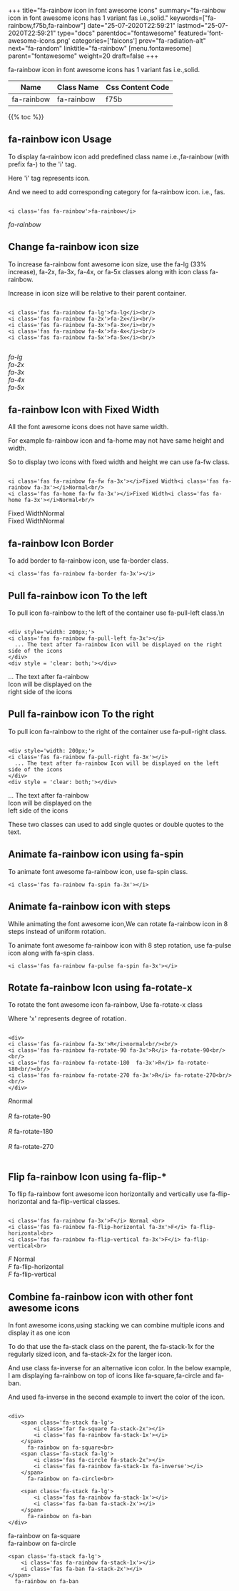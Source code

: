 +++
title="fa-rainbow icon in font awesome icons"
summary="fa-rainbow icon in font awesome icons has 1 variant fas i.e.,solid."
keywords=["fa-rainbow,f75b,fa-rainbow"]
date="25-07-2020T22:59:21"
lastmod="25-07-2020T22:59:21"
type="docs"
parentdoc="fontawesome"
featured='font-awesome-icons.png'
categories=['faicons']
prev="fa-radiation-alt"
next="fa-random"
linktitle="fa-rainbow"
[menu.fontawesome]
parent="fontawesome"
weight=20
draft=false
+++


fa-rainbow icon in font awesome icons has 1 variant fas i.e.,solid.

<div class='table-responsive'><table class='table'><thead><tr><th>Name</th><th>Class Name</th><th>Css Content Code</th></tr></thead><tbody><tr><td>fa-rainbow</td><td>fa-rainbow</td><td>f75b</td></tr></tbody></table></div>


{{% toc %}}


## fa-rainbow icon Usage

To display fa-rainbow icon add predefined class name i.e.,fa-rainbow (with prefix fa-) to the 'i' tag.

Here 'i' tag represents icon.

And we need to add corresponding category for fa-rainbow icon. i.e., fas.


```

<i class='fas fa-rainbow'>fa-rainbow</i>
```

<i class='fas fa-rainbow'>fa-rainbow</i>




## Change fa-rainbow icon size
To increase fa-rainbow font awesome icon size, use the fa-lg (33% increase), fa-2x, fa-3x, fa-4x, or fa-5x classes along with icon class fa-rainbow.

Increase in icon size will be relative to their parent container. 

```

<i class='fas fa-rainbow fa-lg'>fa-lg</i><br/>
<i class='fas fa-rainbow fa-2x'>fa-2x</i><br/>
<i class='fas fa-rainbow fa-3x'>fa-3x</i><br/>
<i class='fas fa-rainbow fa-4x'>fa-4x</i><br/>
<i class='fas fa-rainbow fa-5x'>fa-5x</i><br/>
            
```

<i class='fas fa-rainbow fa-lg'>fa-lg</i><br/>
<i class='fas fa-rainbow fa-2x'>fa-2x</i><br/>
<i class='fas fa-rainbow fa-3x'>fa-3x</i><br/>
<i class='fas fa-rainbow fa-4x'>fa-4x</i><br/>
<i class='fas fa-rainbow fa-5x'>fa-5x</i><br/>
            



## fa-rainbow Icon with Fixed Width 

All the font awesome icons does not have same width.

For example fa-rainbow icon and fa-home may not have same height and width.

So to display two icons with fixed width and height we can use fa-fw class.


```

<i class='fas fa-rainbow fa-fw fa-3x'></i>Fixed Width<i class='fas fa-rainbow fa-3x'></i>Normal<br/>
<i class='fas fa-home fa-fw fa-3x'></i>Fixed Width<i class='fas fa-home fa-3x'></i>Normal<br/>
```

<i class='fas fa-rainbow fa-fw fa-3x'></i>Fixed Width<i class='fas fa-rainbow fa-3x'></i>Normal<br/>
<i class='fas fa-home fa-fw fa-3x'></i>Fixed Width<i class='fas fa-home fa-3x'></i>Normal<br/>



## fa-rainbow Icon Border 

To add border to fa-rainbow icon, use fa-border class.


```
<i class='fas fa-rainbow fa-border fa-3x'></i>

```
<i class='fas fa-rainbow fa-border fa-3x'></i>





## Pull fa-rainbow icon To the left

To pull icon fa-rainbow to the left of the container use fa-pull-left class.\n

```

<div style='width: 200px;'>
<i class='fas fa-rainbow fa-pull-left fa-3x'></i>
  ... The text after fa-rainbow Icon will be displayed on the right side of the icons
</div>
<div style = 'clear: both;'></div>
```

<div style='width: 200px;'>
<i class='fas fa-rainbow fa-pull-left fa-3x'></i>
  ... The text after fa-rainbow Icon will be displayed on the right side of the icons
</div>
<div style = 'clear: both;'></div>




## Pull fa-rainbow icon To the right
To pull icon fa-rainbow to the right of the container use fa-pull-right class.

```

<div style='width: 200px;'>
<i class='fas fa-rainbow fa-pull-right fa-3x'></i>
  ... The text after fa-rainbow Icon will be displayed on the left side of the icons
</div>
<div style = 'clear: both;'></div>
```

<div style='width: 200px;'>
<i class='fas fa-rainbow fa-pull-right fa-3x'></i>
  ... The text after fa-rainbow Icon will be displayed on the left side of the icons
</div>
<div style = 'clear: both;'></div>

These two classes can used to add single quotes or double quotes to the text.


## Animate fa-rainbow icon using fa-spin
To animate font awesome fa-rainbow icon, use fa-spin class.

```
<i class='fas fa-rainbow fa-spin fa-3x'></i>
```
<i class='fas fa-rainbow fa-spin fa-3x'></i>




## Animate fa-rainbow icon with steps
While animating the font awesome icon,We can rotate fa-rainbow icon in 8 steps instead of uniform rotation.

To animate font awesome fa-rainbow icon with 8 step rotation, use fa-pulse icon along with fa-spin class.


```
<i class='fas fa-rainbow fa-pulse fa-spin fa-3x'></i>

```
<i class='fas fa-rainbow fa-pulse fa-spin fa-3x'></i>





## Rotate fa-rainbow Icon using fa-rotate-x
To rotate the font awesome icon fa-rainbow, Use fa-rotate-x class

Where 'x' represents degree of rotation.


```

<div>
<i class='fas fa-rainbow fa-3x'>R</i>normal<br/><br/>
<i class='fas fa-rainbow fa-rotate-90 fa-3x'>R</i> fa-rotate-90<br/><br/> 
<i class='fas fa-rainbow fa-rotate-180  fa-3x'>R</i> fa-rotate-180<br/><br/> 
<i class='fas fa-rainbow fa-rotate-270 fa-3x'>R</i> fa-rotate-270<br/><br/>
</div>
```

<div>
<i class='fas fa-rainbow fa-3x'>R</i>normal<br/><br/>
<i class='fas fa-rainbow fa-rotate-90 fa-3x'>R</i> fa-rotate-90<br/><br/> 
<i class='fas fa-rainbow fa-rotate-180  fa-3x'>R</i> fa-rotate-180<br/><br/> 
<i class='fas fa-rainbow fa-rotate-270 fa-3x'>R</i> fa-rotate-270<br/><br/>
</div>




## Flip fa-rainbow Icon using fa-flip-*
To flip fa-rainbow font awesome icon horizontally and vertically use fa-flip-horizontal and fa-flip-vertical classes. 

```

<i class='fas fa-rainbow fa-3x'>F</i> Normal <br>
<i class='fas fa-rainbow fa-flip-horizontal fa-3x'>F</i> fa-flip-horizontal<br>
<i class='fas fa-rainbow fa-flip-vertical fa-3x'>F</i> fa-flip-vertical<br>
```

<i class='fas fa-rainbow fa-3x'>F</i> Normal <br>
<i class='fas fa-rainbow fa-flip-horizontal fa-3x'>F</i> fa-flip-horizontal<br>
<i class='fas fa-rainbow fa-flip-vertical fa-3x'>F</i> fa-flip-vertical<br>




## Combine fa-rainbow icon with other font awesome icons
In font awesome icons,using stacking we can combine multiple icons and display it as one icon 

To do that use the fa-stack class on the parent, the fa-stack-1x for the regularly sized icon, and fa-stack-2x for the larger icon.

And use class fa-inverse for an alternative icon color. 
In the below example, I am displaying fa-rainbow on top of icons like fa-square,fa-circle and fa-ban.

And used fa-inverse in the second example to invert the color of the icon.

```

<div>
    <span class='fa-stack fa-lg'>
        <i class='far fa-square fa-stack-2x'></i>
        <i class='fas fa-rainbow fa-stack-1x'></i>
    </span>
      fa-rainbow on fa-square<br>
    <span class='fa-stack fa-lg'>
        <i class='fas fa-circle fa-stack-2x'></i>
        <i class='fas fa-rainbow fa-stack-1x fa-inverse'></i>
    </span>
      fa-rainbow on fa-circle<br>

    <span class='fa-stack fa-lg'>
        <i class='fas fa-rainbow fa-stack-1x'></i>
        <i class='fas fa-ban fa-stack-2x'></i>
    </span>
      fa-rainbow on fa-ban
</div>
```

<div>
    <span class='fa-stack fa-lg'>
        <i class='far fa-square fa-stack-2x'></i>
        <i class='fas fa-rainbow fa-stack-1x'></i>
    </span>
      fa-rainbow on fa-square<br>
    <span class='fa-stack fa-lg'>
        <i class='fas fa-circle fa-stack-2x'></i>
        <i class='fas fa-rainbow fa-stack-1x fa-inverse'></i>
    </span>
      fa-rainbow on fa-circle<br>

    <span class='fa-stack fa-lg'>
        <i class='fas fa-rainbow fa-stack-1x'></i>
        <i class='fas fa-ban fa-stack-2x'></i>
    </span>
      fa-rainbow on fa-ban
</div>






